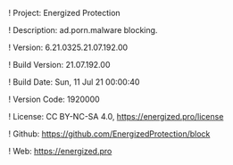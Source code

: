 ! Project: Energized Protection

! Description: ad.porn.malware blocking.

! Version: 6.21.0325.21.07.192.00

! Build Version: 21.07.192.00

! Build Date: Sun, 11 Jul 21 00:00:40

! Version Code: 1920000

! License: CC BY-NC-SA 4.0, https://energized.pro/license

! Github: https://github.com/EnergizedProtection/block

! Web: https://energized.pro
